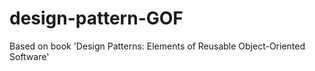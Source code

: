 # design-pattern-GOF
Based on book 'Design Patterns: Elements of Reusable Object-Oriented Software'
